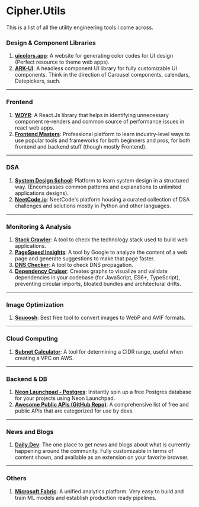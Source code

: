 # Cipher.Utils

This is a list of all the utility engineering tools I come across.

### Design & Component Libraries

1. **[uicolors.app](https://uicolors.app/)**: A website for generating color codes for UI design (Perfect resource to theme web apps).
2. **[ARK-UI](https://ark-ui.com/)**: A headless component UI library for fully customizable UI components. Think in the direction of Carousel components, calendars, Datepickers, such.

---

### Frontend

1. **[WDYR](https://github.com/welldone-software/why-did-you-render)**: A React.Js library that helps in identifying unnecessary component re-renders and common source of performance issues in react web apps.
2. **[Frontend Masters](https://frontendmasters.com/dashboard/)**: Professional platform to learn industry-level ways to use popular tools and frameworks for both beginners and pros, for both frontend and backend stuff (though mostly Frontend).  

---

### DSA

1. **[System Design School](https://systemdesignschool.io/)**: Platform to learn system design in a structured way. (Encompasses common patterns and explanations to unlimited applications designs).
2. **[NeetCode.io](https://neetcode.io/practice)**: NeetCode's platform housing a curated collection of DSA challenges and solutions mostly in Python and other languages.
 
---

### Monitoring & Analysis

1.  **[Stack Crawler](https://stackcrawler.com/)**: A tool to check the technology stack used to build web applications.
2.  **[PageSpeed Insights](https://pagespeed.web.dev/)**: A tool by Google to analyze the content of a web page and generate suggestions to make that page faster.
3.  **[DNS Checker](https://dnschecker.org/)**: A tool to check DNS propagation.
4. **[Dependency Cruiser](https://www.npmjs.com/package/dependency-cruiser)**: Creates graphs to visualize and validate dependencies in your codebase (for JavaScript, ES6+, TypeScript), preventing circular imports, bloated bundles and architectural drifts.

---
 
### Image Optimization

1.  **[Squoosh](https://squoosh.app/)**: Best free tool to convert images to WebP and AVIF formats.

---

### Cloud Computing

1.  **[Subnet Calculator](https://www.subnet-calculator.com/)**: A tool for determining a CIDR range, useful when creating a VPC on AWS.

---

### Backend & DB

1.  **[Neon Launchpad - Postgres](https://neon.tech/launchpad)**: Instantly spin up a free Postgres database for your projects using Neon Launchpad.
2. **[Awesome Public APIs (GitHub Repo)](https://github.com/public-apis/public-apis)**: A comprehensive list of free and public APIs that are categorized for use by devs.

---

### News and Blogs

1. **[Daily.Dev](https://daily.dev/)**: The one place to get news and blogs about what is currently happening around the community. Fully customizable in terms of content shown, and available as an extension on your favorite browser.

---


### Others

1. **[Microsoft Fabric](https://app.fabric.microsoft.com/)**: A unified analytics platform. Very easy to build and train ML models and establish production ready pipelines.
